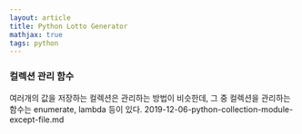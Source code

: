 ```yaml
---
layout: article
title: Python Lotto Generator
mathjax: true
tags: python
---
```


### 컬렉션 관리 함수

여러개의 값을 저장하는 컬렉션은 관리하는 방법이 비슷한데, 그 중 컬렉션을 관리하는 함수는 enumerate, lambda 등이 있다.
2019-12-06-python-collection-module-except-file.md
